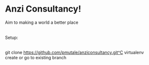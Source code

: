 # Anzi Consultancy!

Aim to making a world a better place

######
Setup: 
######

git clone https://github.com/pmutale/anziconsultancy.git^C
virtualenv
create or go to existing branch
